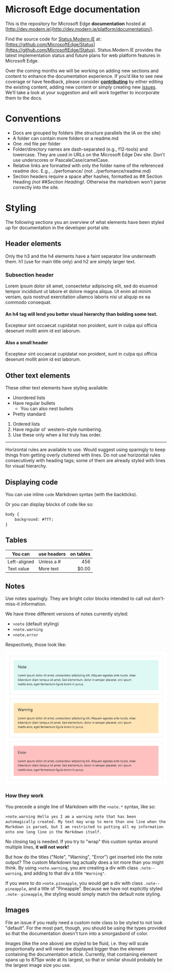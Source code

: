 # Microsoft Edge documentation
This is the repository for Microsoft Edge **documentation** hosted at [http://dev.modern.ie](http://dev.modern.ie/platform/documentation/).

Find the source code for [Status.Modern.IE](https://status.modern.ie/) at: [https://github.com/MicrosoftEdge/Status](https://github.com/MicrosoftEdge/Status). Status.Modern.IE provides the latest implementation status and future plans for web platform features in Microsoft Edge.

Over the coming months we will be working on adding new sections and content to enhance the documentation experience. If you’d like to see new coverage or have feedback, please consider [**contributing**](/CONTRIBUTING.md) by either editing the existing content, adding new content or simply creating new [issues](https://github.com/MicrosoftEdge/MicrosoftEdge-Documentation/issues). We’ll take a look at your suggestion and will work together to incorporate them to the docs. 

# Conventions

  - Docs are grouped by folders (the structure parallels the IA on the site)
  - A folder can contain more folders or a readme.md
  - One .md file per folder
  - Folder/directory names are dash-separated (e.g., f12-tools) and lowercase. They are used in URLs on the Microsoft Edge Dev site. Don't use underscores or PascaleCase/camelCase.
  - Relative links are formatted with only the folder name of the referenced readme doc. E.g.,   ../perfomance/  (not ../perfomance/readme.md)
  - Section headers require a space after hashes, formatted as  ## Section Heading *(not ##Section Heading)*. Otherwise the markdown won't parse correctly into the site.

# Styling

The following sections you an overview of what elements have been styled up for documentation in the developer portal site.

## Header elements

Only the h3 and the h4 elements have a faint separator line underneath them. h1 (use for main title only) and h2 are simply larger text.

### Subsection header

Lorem ipsum dolor sit amet, consectetur adipiscing elit, sed do eiusmod tempor incididunt ut labore et dolore magna aliqua. Ut enim ad minim veniam, quis nostrud exercitation ullamco laboris nisi ut aliquip ex ea commodo consequat.

#### An h4 tag will lend you better visual hierarchy than bolding some text.

Excepteur sint occaecat cupidatat non proident, sunt in culpa qui officia deserunt mollit anim id est laborum.

#### Also a small header

Excepteur sint occaecat cupidatat non proident, sunt in culpa qui officia deserunt mollit anim id est laborum.

## Other text elements

These other text elements have styling available:

* Unordered lists
* Have regular bullets
   * You can also nest bullets
* Pretty standard

1. Ordered lists
2. Have regular ol' western-style numbering.
3. Use these only when a list truly has order.

_________________________

Horizontal rules are available to use. Would suggest using sparingly to keep things from getting overly cluttered with lines.
Do not use horizontal rules consecutively with heading tags; some of them are already styled with lines for visual hierarchy.

## Displaying code

You can use inline `code` Markdown syntax (with the backticks).

Or you can display blocks of code like so:

```
body {
	background: #fff;
}
```

## Tables

| You can     | use headers | on tables    |
|-------------|-------------|-------------:|
| Left-aligned| Unless a #  | 456          |
| Text value  | More text   | $0.00        |

## Notes

Use notes sparingly. They are bright color blocks intended to call out don't-miss-it information.

We have three different versions of notes currently styled:

* `>note` (default styling)
* `>note.warning`
* `>note.error`

Respectively, those look like:

![Note patterns](media/notes.png)

### How they work

You precede a single line of Markdown with the `>note.*` syntax, like so:

```
>note.warning Hello yes I am a warning note that has been automagically created. My text may wrap to more than one line when the Markdown is parsed, but I am restricted to putting all my information onto one long line in the Markdown itself.
```

No closing tag is needed. If you try to "wrap" this custom syntax around multiple lines, **it will not work!**

But how do the titles ("Note", "Warning", "Error") get inserted into the note output? The custom Markdown tag actually does a lot
more than you might think. By using `>note.warning`, you are creating a div with class `.note--warning`, and adding to that div a
title `"Warning"`.

If you were to do `>note.pineapple`, you would get a div with class `.note--pineapple`, and a title of "Pineapple". Because we have
not explicitly styled `.note--pineapple`, the styling would simply match the default note styling.

## Images
File an issue if you really need a custom note class to be styled to not look "default". For the most part, though, you should
be using the types provided so that the documentation doesn't turn into a smorgasbord of color.

Images (like the one above) are styled to be fluid, i.e. they will scale proportionally and will never be displayed bigger
than the element containing the documentation article. Currently, that containing element spans up to 875px wide at its
largest, so that or similar should probably be the largest image size you use.
